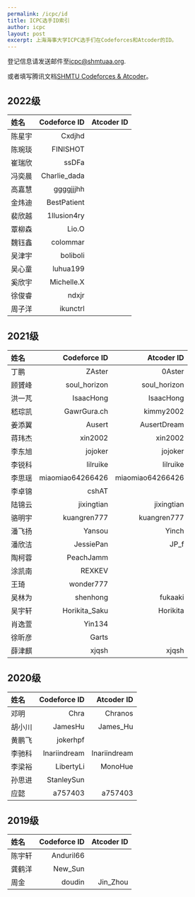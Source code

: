 ```yaml
---
permalink: /icpc/id
title: ICPC选手ID索引
author: icpc
layout: post
excerpt: 上海海事大学ICPC选手们在Codeforces和Atcoder的ID。
---
```


登记信息请发送邮件至[icpc@shmtuaa.org](mailto:icpc@shmtuaa.org).

或者填写腾讯文档[SHMTU Codeforces & Atcoder](https://docs.qq.com/sheet/DUlBLV295UHJ6Zkhq?tab=BB08J2)。

## 2022级

| 姓名  | Codeforce ID | Atcoder ID |
|:----|-------------:|-----------:|
| 陈星宇 |       Cxdjhd ||
| 陈琬琰 |     FINISHOT ||
| 崔瑞欣 |        ssDFa ||
| 冯奕晨 | Charlie_dada ||
| 高嘉慧 |    ggggjjjhh ||	
| 金炜迪 |  BestPatient ||
| 裴欣越 |  1llusion4ry ||
| 覃柳森 |        Lio.O ||
| 魏钰鑫 |     colommar ||
| 吴津宇 |     boliboli ||
| 吴心童 |     luhua199 ||
| 奚欣宇 |   Michelle.X ||
| 徐俊睿 |        ndxjr ||
| 周子洋 |     ikunctrl ||

## 2021级

| 姓名  |     Codeforce ID |       Atcoder ID |
|:----|-----------------:|-----------------:|
| 丁鹏	 |           ZAster |           0Aster |
| 顾贇峰 |     soul_horizon |     soul_horizon |
| 洪一芃 |       	IsaacHong |        IsaacHong |
| 嵇琮凯 |      GawrGura.ch |        kimmy2002 |
| 姜添翼 |           Ausert |      AusertDream |
| 蒋玮杰 |          xin2002 |          xin2002 |
| 李东旭 |          jojoker |          jojoker |
| 李锐科 |         lilruike |         lilruike |
| 李思瑶 | miaomiao64266426 | miaomiao64266426 |
| 李卓锦 |            cshAT ||
| 陆锦云 |       jixingtian |       jixingtian |
| 骆明宇 |      kuangren777 |      kuangren777 |
| 潘飞扬 |           Yansou |            Yinch |
| 潘欣洁 |        JessiePan |            	JP_f |
| 陶柯蓉 |        PeachJamm ||
| 涂凯南 |           REXKEV ||
| 王琦	 |        wonder777 ||
| 吴林为 |         shenhong |          fukaaki |
| 吴宇轩 |    Horikita_Saku |         Horikita |
| 肖逸萱 |           Yin134 ||
| 徐昕彦 |            Garts ||
| 薛津麒 |            xjqsh |            xjqsh |

## 2020级

| 姓名  | Codeforce ID |   Atcoder ID |
|:----|-------------:|-------------:|
| 邓明	 |         Chra |      Chranos |
| 胡小川 |      JamesHu |     James_Hu |
| 黄鹏飞 |     jokerhpf ||
| 李驰科 | Inariindream | Inariindream |
| 李梁裕 |    LibertyLi |      MonoHue |
| 孙思进 |   StanleySun ||
| 应懿	 |      a757403 |      a757403 |

## 2019级

| 姓名  | Codeforce ID | Atcoder ID |
|:----|-------------:|-----------:|
| 陈宇轩 |    Anduril66 ||
| 龚鹤洋 |      New_Sun ||
| 周金	 |       doudin |   Jin_Zhou |
